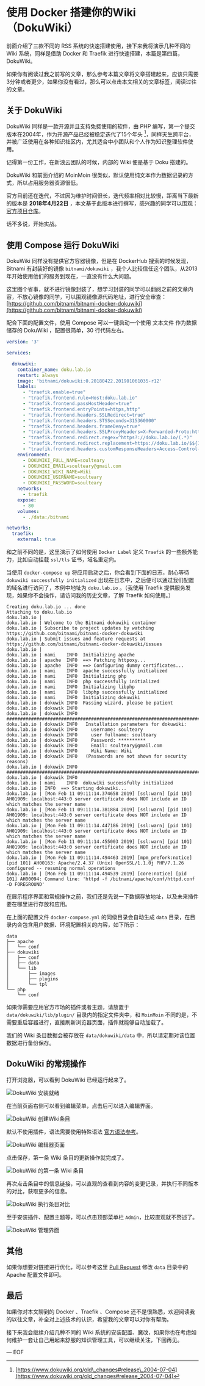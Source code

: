 # 使用 Docker 搭建你的Wiki（DokuWiki）

前面介绍了三款不同的 RSS 系统的快速搭建使用，接下来我将演示几种不同的 Wiki 系统，同样是借助 Docker 和 Traefik 进行快速搭建，本篇是第四篇，DokuWiki。

如果你有阅读过我之前写的文章，那么参考本篇文章将文章搭建起来，应该只需要3分钟或者更少，如果你没有看过，那么可以点击本文相关的文章标签，阅读过往的文章。

## 关于 DokuWiki

DokuWiki 同样是一款开源并且支持免费使用的软件，由 PHP 编写，第一个提交版本在2004年，作为开源产品已经被稳定迭代了15个年头 [^1]，同样天生跨平台，并被广泛使用在各种知识社区内，尤其适合中小团队和个人作为知识整理软件使用。

记得第一份工作，在新浪云团队的时候，内部的 Wiki 便是基于 Doku 搭建的。

DokuWiki 和前面介绍的 MoinMoin 很类似，默认使用纯文本作为数据记录的方式，所以占用服务器资源很低。

官方目前还在迭代，不过因为维护时间很长，迭代频率相对比较慢，距离当下最新的版本是 **2018年4月22日** ，本文基于此版本进行撰写，感兴趣的同学可以围观：[官方项目仓库](https://github.com/splitbrain/dokuwiki)。

话不多说，开始实战。

## 使用 Compose 运行 DokuWiki

DokuWiki 同样没有提供官方容器镜像，但是在 DockerHub 搜索的时候发现，Bitnami 有封装好的镜像 `bitnami/dokuwiki` ，我个人比较信任这个团队，从2013年开始使用他们的服务到现在，一直没有什么大问题。

这里图个省事，就不进行镜像封装了，想学习封装的同学可以翻阅之前的文章内容，不放心镜像的同学，可以围观镜像源代码地址，进行安全审查：[https://github.com/bitnami/bitnami-docker-dokuwiki](https://github.com/bitnami/bitnami-docker-dokuwiki)

配合下面的配置文件，使用 Compose 可以一键启动一个使用 文本文件 作为数据储存的 DokuWiki ，配置很简单，30 行代码左右。

```yaml
version: '3'

services:

  dokuwiki:
    container_name: doku.lab.io
    restart: always
    image: 'bitnami/dokuwiki:0.20180422.201901061035-r12'
    labels:
      - "traefik.enable=true"
      - "traefik.frontend.rule=Host:doku.lab.io"
      - "traefik.frontend.passHostHeader=true"
      - "traefik.frontend.entryPoints=https,http"
      - "traefik.frontend.headers.SSLRedirect=true"
      - "traefik.frontend.headers.STSSeconds=315360000"
      - "traefik.frontend.headers.frameDeny=true"
      - "traefik.frontend.headers.SSLProxyHeaders=X-Forwarded-Proto:https"
      - "traefik.frontend.redirect.regex=^https?://doku.lab.io/(.*)"
      - "traefik.frontend.redirect.replacement=https://doku.lab.io/$${1}"
      - "traefik.frontend.headers.customResponseHeaders=Access-Control-Allow-Origin:*"
    environment:
      - DOKUWIKI_FULL_NAME=soulteary
      - DOKUWIKI_EMAIL=soulteary@gmail.com
      - DOKUWIKI_WIKI_NAME=Wiki
      - DOKUWIKI_USERNAME=soulteary
      - DOKUWIKI_PASSWORD=soulteary
    networks:
      - traefik
    expose:
      - 80
    volumes:
      - ./data:/bitnami

networks:
  traefik:
    external: true
```

和之前不同的是，这里演示了如何使用 `Docker Label` 定义 `Traefik` 的一些额外能力，比如自动挂载 `ssl/tls` 证书，域名重定向。

当使用 `docker-compose up` 将应用启动之后，你会看到下面的日志，耐心等待 `dokuwiki successfully initialized` 出现在日志中，之后便可以通过我们配置的域名进行访问了，本例中地址为 `doku.lab.io` 。（我使用 Traefik 提供服务发现，如果你不会操作，请访问我的历史文章，了解 Traefik 如何使用。）

```plain
Creating doku.lab.io ... done
Attaching to doku.lab.io
doku.lab.io |
doku.lab.io | Welcome to the Bitnami dokuwiki container
doku.lab.io | Subscribe to project updates by watching https://github.com/bitnami/bitnami-docker-dokuwiki
doku.lab.io | Submit issues and feature requests at https://github.com/bitnami/bitnami-docker-dokuwiki/issues
doku.lab.io |
doku.lab.io | nami    INFO  Initializing apache
doku.lab.io | apache  INFO  ==> Patching httpoxy...
doku.lab.io | apache  INFO  ==> Configuring dummy certificates...
doku.lab.io | nami    INFO  apache successfully initialized
doku.lab.io | nami    INFO  Initializing php
doku.lab.io | nami    INFO  php successfully initialized
doku.lab.io | nami    INFO  Initializing libphp
doku.lab.io | nami    INFO  libphp successfully initialized
doku.lab.io | nami    INFO  Initializing dokuwiki
doku.lab.io | dokuwik INFO  Passing wizard, please be patient
doku.lab.io | dokuwik INFO
doku.lab.io | dokuwik INFO  ########################################################################
doku.lab.io | dokuwik INFO   Installation parameters for dokuwiki:
doku.lab.io | dokuwik INFO     username: soulteary
doku.lab.io | dokuwik INFO     user fullname: soulteary
doku.lab.io | dokuwik INFO     Password: **********
doku.lab.io | dokuwik INFO     Email: soulteary@gmail.com
doku.lab.io | dokuwik INFO     Wiki Name: Wiki
doku.lab.io | dokuwik INFO   (Passwords are not shown for security reasons)
doku.lab.io | dokuwik INFO  ########################################################################
doku.lab.io | dokuwik INFO
doku.lab.io | nami    INFO  dokuwiki successfully initialized
doku.lab.io | INFO  ==> Starting dokuwiki...
doku.lab.io | [Mon Feb 11 09:11:14.374658 2019] [ssl:warn] [pid 101] AH01909: localhost:443:0 server certificate does NOT include an ID which matches the server name
doku.lab.io | [Mon Feb 11 09:11:14.381884 2019] [ssl:warn] [pid 101] AH01909: localhost:443:0 server certificate does NOT include an ID which matches the server name
doku.lab.io | [Mon Feb 11 09:11:14.447186 2019] [ssl:warn] [pid 101] AH01909: localhost:443:0 server certificate does NOT include an ID which matches the server name
doku.lab.io | [Mon Feb 11 09:11:14.455003 2019] [ssl:warn] [pid 101] AH01909: localhost:443:0 server certificate does NOT include an ID which matches the server name
doku.lab.io | [Mon Feb 11 09:11:14.494463 2019] [mpm_prefork:notice] [pid 101] AH00163: Apache/2.4.37 (Unix) OpenSSL/1.1.0j PHP/7.1.26 configured -- resuming normal operations
doku.lab.io | [Mon Feb 11 09:11:14.494539 2019] [core:notice] [pid 101] AH00094: Command line: 'httpd -f /bitnami/apache/conf/httpd.conf -D FOREGROUND'
```

在展示程序界面和常规操作之前，我们还是先说一下数据存放地址，以及未来插件要在哪里进行存放和应用。

在上面的配置文件 `docker-compose.yml` 的同级目录会自动生成 `data` 目录，在目录内会包含用户数据、环境配置相关的内容，如下所示：

```plain
data
├── apache
│   └── conf
├── dokuwiki
│   ├── conf
│   ├── data
│   └── lib
│       ├── images
│       ├── plugins
│       └── tpl
└── php
    └── conf
```

如果你需要应用官方市场的插件或者主题，请放置于 `data/dokuwiki/lib/plugin/` 目录内的指定文件夹中，和 `MoinMoin` 不同的是，不需要重启容器进行，直接刷新浏览器页面，插件就能够自动加载了。

我们的 Wiki 条目数据会被存放在 `data/dokuwiki/data` 中，所以请定期对该位置数据进行备份保存。

## DokuWiki 的常规操作

打开浏览器，可以看到 DokuWiki 已经运行起来了。

![DokuWiki 安装就绪](https://attachment.soulteary.com/2019/02/11/install-finish.png)

在当前页面右侧可以看到编辑菜单，点击后可以进入编辑界面。

![DokuWiki 创建Wiki条目](https://attachment.soulteary.com/2019/02/11/create-wiki.png)

默认不使用插件，语法需要使用特殊语法 [官方语法参考](https://www.dokuwiki.org/wiki:syntax)。

![DokuWiki 编辑器页面](https://attachment.soulteary.com/2019/02/11/editor.png)

点击保存，第一条 Wiki 条目的更新操作就完成了。

![DokuWiki 的第一条 Wiki 条目](https://attachment.soulteary.com/2019/02/11/done.png)

再次点击条目中的信息链接，可以直观的查看到内容的变更记录，并执行不同版本的对比，获取更多的信息。

![DokuWiki 执行条目对比](https://attachment.soulteary.com/2019/02/11/diff.png)

至于安装插件、配置主题等，可以点击顶部菜单栏 `Admin`，比较直观就不赘述了。

![DokuWiki 管理界面](https://attachment.soulteary.com/2019/02/11/admin-dashboard.png)

## 其他

如果你想要对链接进行优化，可以参考这里 [Pull Request](https://github.com/bitnami/bitnami-docker-dokuwiki/pull/49/files) 修改 `data` 目录中的 Apache 配置文件即可。

## 最后

如果你对本文聊到的 Docker 、Traefik 、Compose 还不是很熟悉，欢迎阅读我的以往文章，补全对上述技术的认识，希望我的文章可以对你有帮助。

接下来我会继续介绍几种不同的 Wiki 系统的安装配置、魔改，如果你也在考虑如何维护一套让自己用起来舒服的知识管理工具，可以继续关注，下回再见。

— EOF

[^1]:	[https://www.dokuwiki.org/old\_changes#release\_2004-07-04](https://www.dokuwiki.org/old_changes#release_2004-07-04)
